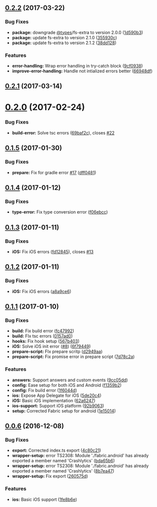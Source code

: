 <a name="0.2.2"></a>
## [0.2.2](https://github.com/hypery2k/nativescript-fabric/compare/v0.2.1...v0.2.2) (2017-03-22)


### Bug Fixes

* **package:** downgrade [@types](https://github.com/types)/fs-extra to version 2.0.0 ([1d590b3](https://github.com/hypery2k/nativescript-fabric/commit/1d590b3))
* **package:** update fs-extra to version 2.1.0 ([355930c](https://github.com/hypery2k/nativescript-fabric/commit/355930c))
* **package:** update fs-extra to version 2.1.2 ([38dd128](https://github.com/hypery2k/nativescript-fabric/commit/38dd128))


### Features

* **error-handling:** Wrap error handling in try-catch block ([9cf0938](https://github.com/hypery2k/nativescript-fabric/commit/9cf0938))
* **improve-error-handling:** Handle not intialized errors better ([66948df](https://github.com/hypery2k/nativescript-fabric/commit/66948df))



<a name="0.2.1"></a>
## [0.2.1](https://github.com/hypery2k/nativescript-fabric/compare/v0.2.0...v0.2.1) (2017-03-14)



<a name="0.2.0"></a>
# [0.2.0](https://github.com/hypery2k/nativescript-fabric/compare/v0.1.5...v0.2.0) (2017-02-24)


### Bug Fixes

* **build-error:** Solve tsc errors ([69baf2c](https://github.com/hypery2k/nativescript-fabric/commit/69baf2c)), closes [#22](https://github.com/hypery2k/nativescript-fabric/issues/22)



<a name="0.1.5"></a>
## [0.1.5](https://github.com/hypery2k/nativescript-fabric/compare/v0.1.4...v0.1.5) (2017-01-30)


### Bug Fixes

* **prepare:** Fix for gradle error [#17](https://github.com/hypery2k/nativescript-fabric/issues/17) ([dff0481](https://github.com/hypery2k/nativescript-fabric/commit/dff0481))



<a name="0.1.4"></a>
## [0.1.4](https://github.com/hypery2k/nativescript-fabric/compare/v0.1.3...v0.1.4) (2017-01-12)


### Bug Fixes

* **type-error:** Fix type conversion error ([f06ebcc](https://github.com/hypery2k/nativescript-fabric/commit/f06ebcc))



<a name="0.1.3"></a>
## [0.1.3](https://github.com/hypery2k/nativescript-fabric/compare/v0.1.2...v0.1.3) (2017-01-11)


### Bug Fixes

* **iOS:** Fix iOS errors ([fd12845](https://github.com/hypery2k/nativescript-fabric/commit/fd12845)), closes [#13](https://github.com/hypery2k/nativescript-fabric/issues/13)



<a name="0.1.2"></a>
## [0.1.2](https://github.com/hypery2k/nativescript-fabric/compare/v0.1.1...v0.1.2) (2017-01-11)


### Bug Fixes

* **iOS:** Fix iOS errors ([a8a9ce6](https://github.com/hypery2k/nativescript-fabric/commit/a8a9ce6))



<a name="0.1.1"></a>
## [0.1.1](https://github.com/hypery2k/nativescript-fabric/compare/v0.0.6...v0.1.1) (2017-01-10)


### Bug Fixes

* **build:** Fix build error ([fc47992](https://github.com/hypery2k/nativescript-fabric/commit/fc47992))
* **build:** FIx tsc errors ([0157ad0](https://github.com/hypery2k/nativescript-fabric/commit/0157ad0))
* **hooks:** Fix hook setup ([567b403](https://github.com/hypery2k/nativescript-fabric/commit/567b403))
* **iOS:** Solve iOS init error ([#8](https://github.com/hypery2k/nativescript-fabric/issues/8)) ([6f79449](https://github.com/hypery2k/nativescript-fabric/commit/6f79449))
* **prepare-script:** FIx prepare scritp ([d2949aa](https://github.com/hypery2k/nativescript-fabric/commit/d2949aa))
* **prepare-script:** Fix promise error in prepare script ([7d78c2a](https://github.com/hypery2k/nativescript-fabric/commit/7d78c2a))


### Features

* **answers:** Support answers and custom events ([9cc05dd](https://github.com/hypery2k/nativescript-fabric/commit/9cc05dd))
* **config:** Ease setup for both iOS and Android ([f1359b2](https://github.com/hypery2k/nativescript-fabric/commit/f1359b2))
* **config:** Fix build error ([1f6044d](https://github.com/hypery2k/nativescript-fabric/commit/1f6044d))
* **ios:** Expose App Delegate for iOS ([5de20c4](https://github.com/hypery2k/nativescript-fabric/commit/5de20c4))
* **iOS:** Basic iOS implementation ([62a6247](https://github.com/hypery2k/nativescript-fabric/commit/62a6247))
* **ios-support:** Support iOS platform ([92b9063](https://github.com/hypery2k/nativescript-fabric/commit/92b9063))
* **setup:** Corrected Fabric setup for android ([1e15014](https://github.com/hypery2k/nativescript-fabric/commit/1e15014))



<a name="0.0.6"></a>
## [0.0.6](https://github.com/hypery2k/nativescript-fabric/compare/1fe8b6e...v0.0.6) (2016-12-08)


### Bug Fixes

* **export:** Corrected index.ts export ([4c80c21](https://github.com/hypery2k/nativescript-fabric/commit/4c80c21))
* **wrapper-setup:** error TS2308: Module './fabric.android' has already exported a member named 'Crashlytics' ([bda65b6](https://github.com/hypery2k/nativescript-fabric/commit/bda65b6))
* **wrapper-setup:** error TS2308: Module './fabric.android' has already exported a member named 'Crashlytics' ([8b7ea47](https://github.com/hypery2k/nativescript-fabric/commit/8b7ea47))
* **wrapper-setup:** Fix export ([260575d](https://github.com/hypery2k/nativescript-fabric/commit/260575d))


### Features

* **ios:** Basic iOS support ([1fe8b6e](https://github.com/hypery2k/nativescript-fabric/commit/1fe8b6e))



